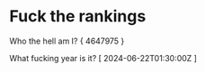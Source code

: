 # Fuck the rankings

Who the hell am I?
{ 4647975 }

What fucking year is it?
[ 2024-06-22T01:30:00Z ]
